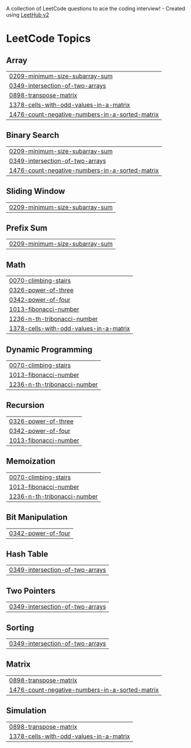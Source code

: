 A collection of LeetCode questions to ace the coding interview! - Created using [LeetHub v2](https://github.com/arunbhardwaj/LeetHub-2.0)
<!---LeetCode Topics Start-->
# LeetCode Topics
## Array
|  |
| ------- |
| [0209-minimum-size-subarray-sum](https://github.com/Harsha3435/LeetCode/tree/master/0209-minimum-size-subarray-sum) |
| [0349-intersection-of-two-arrays](https://github.com/Harsha3435/LeetCode/tree/master/0349-intersection-of-two-arrays) |
| [0898-transpose-matrix](https://github.com/Harsha3435/LeetCode/tree/master/0898-transpose-matrix) |
| [1378-cells-with-odd-values-in-a-matrix](https://github.com/Harsha3435/LeetCode/tree/master/1378-cells-with-odd-values-in-a-matrix) |
| [1476-count-negative-numbers-in-a-sorted-matrix](https://github.com/Harsha3435/LeetCode/tree/master/1476-count-negative-numbers-in-a-sorted-matrix) |
## Binary Search
|  |
| ------- |
| [0209-minimum-size-subarray-sum](https://github.com/Harsha3435/LeetCode/tree/master/0209-minimum-size-subarray-sum) |
| [0349-intersection-of-two-arrays](https://github.com/Harsha3435/LeetCode/tree/master/0349-intersection-of-two-arrays) |
| [1476-count-negative-numbers-in-a-sorted-matrix](https://github.com/Harsha3435/LeetCode/tree/master/1476-count-negative-numbers-in-a-sorted-matrix) |
## Sliding Window
|  |
| ------- |
| [0209-minimum-size-subarray-sum](https://github.com/Harsha3435/LeetCode/tree/master/0209-minimum-size-subarray-sum) |
## Prefix Sum
|  |
| ------- |
| [0209-minimum-size-subarray-sum](https://github.com/Harsha3435/LeetCode/tree/master/0209-minimum-size-subarray-sum) |
## Math
|  |
| ------- |
| [0070-climbing-stairs](https://github.com/Harsha3435/LeetCode/tree/master/0070-climbing-stairs) |
| [0326-power-of-three](https://github.com/Harsha3435/LeetCode/tree/master/0326-power-of-three) |
| [0342-power-of-four](https://github.com/Harsha3435/LeetCode/tree/master/0342-power-of-four) |
| [1013-fibonacci-number](https://github.com/Harsha3435/LeetCode/tree/master/1013-fibonacci-number) |
| [1236-n-th-tribonacci-number](https://github.com/Harsha3435/LeetCode/tree/master/1236-n-th-tribonacci-number) |
| [1378-cells-with-odd-values-in-a-matrix](https://github.com/Harsha3435/LeetCode/tree/master/1378-cells-with-odd-values-in-a-matrix) |
## Dynamic Programming
|  |
| ------- |
| [0070-climbing-stairs](https://github.com/Harsha3435/LeetCode/tree/master/0070-climbing-stairs) |
| [1013-fibonacci-number](https://github.com/Harsha3435/LeetCode/tree/master/1013-fibonacci-number) |
| [1236-n-th-tribonacci-number](https://github.com/Harsha3435/LeetCode/tree/master/1236-n-th-tribonacci-number) |
## Recursion
|  |
| ------- |
| [0326-power-of-three](https://github.com/Harsha3435/LeetCode/tree/master/0326-power-of-three) |
| [0342-power-of-four](https://github.com/Harsha3435/LeetCode/tree/master/0342-power-of-four) |
| [1013-fibonacci-number](https://github.com/Harsha3435/LeetCode/tree/master/1013-fibonacci-number) |
## Memoization
|  |
| ------- |
| [0070-climbing-stairs](https://github.com/Harsha3435/LeetCode/tree/master/0070-climbing-stairs) |
| [1013-fibonacci-number](https://github.com/Harsha3435/LeetCode/tree/master/1013-fibonacci-number) |
| [1236-n-th-tribonacci-number](https://github.com/Harsha3435/LeetCode/tree/master/1236-n-th-tribonacci-number) |
## Bit Manipulation
|  |
| ------- |
| [0342-power-of-four](https://github.com/Harsha3435/LeetCode/tree/master/0342-power-of-four) |
## Hash Table
|  |
| ------- |
| [0349-intersection-of-two-arrays](https://github.com/Harsha3435/LeetCode/tree/master/0349-intersection-of-two-arrays) |
## Two Pointers
|  |
| ------- |
| [0349-intersection-of-two-arrays](https://github.com/Harsha3435/LeetCode/tree/master/0349-intersection-of-two-arrays) |
## Sorting
|  |
| ------- |
| [0349-intersection-of-two-arrays](https://github.com/Harsha3435/LeetCode/tree/master/0349-intersection-of-two-arrays) |
## Matrix
|  |
| ------- |
| [0898-transpose-matrix](https://github.com/Harsha3435/LeetCode/tree/master/0898-transpose-matrix) |
| [1476-count-negative-numbers-in-a-sorted-matrix](https://github.com/Harsha3435/LeetCode/tree/master/1476-count-negative-numbers-in-a-sorted-matrix) |
## Simulation
|  |
| ------- |
| [0898-transpose-matrix](https://github.com/Harsha3435/LeetCode/tree/master/0898-transpose-matrix) |
| [1378-cells-with-odd-values-in-a-matrix](https://github.com/Harsha3435/LeetCode/tree/master/1378-cells-with-odd-values-in-a-matrix) |
<!---LeetCode Topics End-->